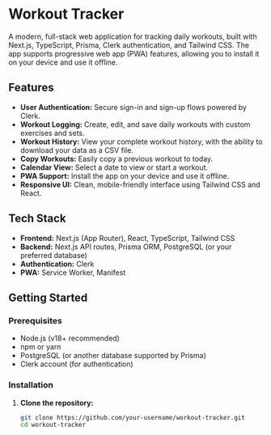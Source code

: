 # Workout Tracker

A modern, full-stack web application for tracking daily workouts, built with Next.js, TypeScript, Prisma, Clerk authentication, and Tailwind CSS. The app supports progressive web app (PWA) features, allowing you to install it on your device and use it offline.

## Features

- **User Authentication:** Secure sign-in and sign-up flows powered by Clerk.
- **Workout Logging:** Create, edit, and save daily workouts with custom exercises and sets.
- **Workout History:** View your complete workout history, with the ability to download your data as a CSV file.
- **Copy Workouts:** Easily copy a previous workout to today.
- **Calendar View:** Select a date to view or start a workout.
- **PWA Support:** Install the app on your device and use it offline.
- **Responsive UI:** Clean, mobile-friendly interface using Tailwind CSS and React.

## Tech Stack

- **Frontend:** Next.js (App Router), React, TypeScript, Tailwind CSS
- **Backend:** Next.js API routes, Prisma ORM, PostgreSQL (or your preferred database)
- **Authentication:** Clerk
- **PWA:** Service Worker, Manifest

## Getting Started

### Prerequisites

- Node.js (v18+ recommended)
- npm or yarn
- PostgreSQL (or another database supported by Prisma)
- Clerk account (for authentication)

### Installation

1. **Clone the repository:**
   ```sh
   git clone https://github.com/your-username/workout-tracker.git
   cd workout-tracker
